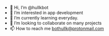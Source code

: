- 👋 Hi, I’m @hullkbot
- 👀 I’m interested in app development
- 🌱 I’m currently learning everyday.
- 💞️ I’m looking to collaborate on many projects
- 📫 How to reach me bothullk@protonmail.com

<!---
hullkbot/hullkbot is a ✨ special ✨ repository because its `README.md` (this file) appears on your GitHub profile.
You can click the Preview link to take a look at your changes.
--->
